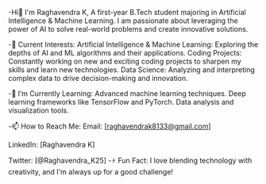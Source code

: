 -Hi👋 I'm Raghavendra K, A first-year B.Tech student majoring in
      Artificial Intelligence & Machine Learning. 
     I am passionate about leveraging the power of AI to solve real-world problems and create innovative solutions.

-🔭 Current Interests:
Artificial Intelligence & Machine Learning: Exploring the depths of AI and ML algorithms and their applications.
Coding Projects: Constantly working on new and exciting coding projects to sharpen my skills and learn new technologies.
Data Science: Analyzing and interpreting complex data to drive decision-making and innovation.

-🌱 I’m Currently Learning:
  Advanced machine learning techniques.
  Deep learning frameworks like TensorFlow and PyTorch.
  Data analysis and visualization tools.


-📫 How to Reach Me:
Email: [raghavendrak8133@gmail.com]

LinkedIn: [Raghavendra K]

Twitter: [@Raghavendra_K25]
-⚡ Fun Fact:
  I love blending technology with creativity, and I'm always up for a good challenge!
